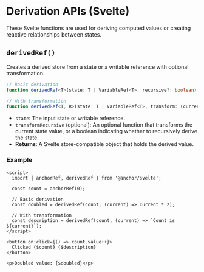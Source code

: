 # Derivation APIs (Svelte)

These Svelte functions are used for deriving computed values or creating reactive relationships between states.

## `derivedRef()`

Creates a derived store from a state or a writable reference with optional transformation.

```typescript
// Basic derivation
function derivedRef<T>(state: T | VariableRef<T>, recursive?: boolean): Readable<T>;

// With transformation
function derivedRef<T, R>(state: T | VariableRef<T>, transform: (current: T) => R): Readable<R>;
```

- `state`: The input state or writable reference.
- `transformRecursive` (optional): An optional function that transforms the current state value, or a boolean indicating whether to recursively derive the state.
- **Returns**: A Svelte store-compatible object that holds the derived value.

### Example

```svelte
<script>
  import { anchorRef, derivedRef } from '@anchor/svelte';

  const count = anchorRef(0);

  // Basic derivation
  const doubled = derivedRef(count, (current) => current * 2);

  // With transformation
  const description = derivedRef(count, (current) => `Count is ${current}`);
</script>

<button on:click={() => count.value++}>
  Clicked {$count} {$description}
</button>

<p>Doubled value: {$doubled}</p>
```
